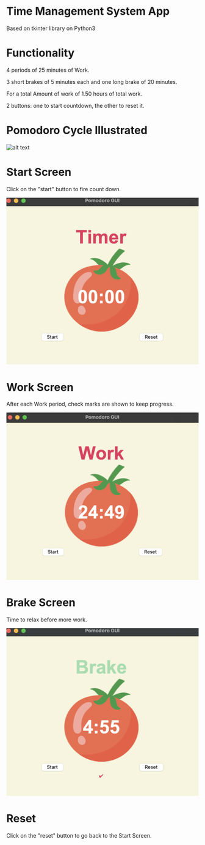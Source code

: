# Time Management System App

Based on tkinter library on Python3

# Functionality

4 periods of 25 minutes of Work.

3 short brakes of 5 minutes each and one long brake of 20 minutes.

For a total Amount of work of 1.50 hours of total work.

2 buttons: one to start countdown, the other to reset it.

# Pomodoro Cycle Illustrated

![alt text](https://miro.medium.com/max/1400/1*J-df6qhTu_1PVd-MmMI_EQ.png)


# Start Screen 

Click on the "start" button to fire count down.

![alt text](./screenshots/start_timer.png)



# Work Screen 

After each Work period, check marks are shown to keep progress.

![alt text](./screenshots/work_cycle.png)


# Brake Screen

Time to relax before more work.

![alt text](./screenshots/brake_cycle.png)


# Reset

Click on the "reset" button to go back to the Start Screen.
